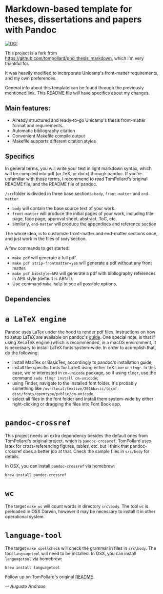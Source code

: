 # Markdown-based template for theses, dissertations and papers with Pandoc
[![DOI](https://zenodo.org/badge/54203604.svg)](https://zenodo.org/badge/latestdoi/54203604)

This project is a fork from https://github.com/tompollard/phd_thesis_markdown, which I'm very thankful for.

It was heavily modified to incorporate Unicamp's front-matter requirements, and my own preferences.

General info about this template can be found through the previously mentioned link. This README file will have specifics about my changes.

## Main features:

- Already structured and ready-to-go Unicamp's thesis front-matter format and requirements.
- Automatic bibliography citation
- Convenient Makefile compile output
- Makefile supports different citation styles

## Specifics

In general terms, you will write your text in light markdown syntax, which will be compiled into pdf (or TeX, or docx) through pandoc. If you're unfamiliar with those terms, I recommend to read TomPollard's original README file, and the README file of pandoc.

`/src`folder is divided in three base sections: `body`, `front-matter` and `end-matter`.

- `body` will contain the base source text of your work.
- `front-matter` will produce the initial pages of your work, including title page, face page, approval sheet, abstract, ToC, etc.
- similarly, `end-matter` will produce the appendixes and reference section

The whole idea, is to customize front-matter and end-matter sections once, and just work in the files of `body` section.

A few commands to get started:

- `make pdf` will generate a full pdf.
- `make pdf strip-frontmatter=yes` will generate a pdf without any front matter.
- `make pdf bibstyle=APA` will generate a pdf with bibliography references in APA style (default is ABNT).
- Use command `make help` to see all possible options.

## Dependencies

# `a LaTeX engine`
Pandoc uses LaTex under the hood to render pdf files. Instructions on how to setup LaTeX are available on pandoc's [guide](http://pandoc.org/installing.html). One special note, is that if using XeLaTeX engine (which is recommended, in a macOS environment, it is necessary to install LaTeX fonts system-wide. In order to acomplish that, do the following:

- install MacTex or BasicTex, accordingly to pandoc's installation guide;
- install the specific fonts for LaTeX using either TeX Live or `tlmgr`. In this case, we're interested in `cm-unicode` package, so if using `tlmgr`, use the command `sudo tlmgr install cm-unicode`;
- using Finder, navigate to the installed font folder. It's probably something like `/usr/local/texlive/2016basic/texmf-dist/fonts/opentype/public/cm-unicode`.
- select all files in the font folder and install them system-wide by either right-clicking or dragging the files into Font Book app.

# `pandoc-crossref`
This project needs an extra dependency besides the default ones from TomPollard's original project, which is `pandoc-crossref`. TomPollard uses latex for cross-referencing figures, tables, etc. but I think that pandoc-crossref does a better job at that. Check the sample files in `src/body` for details.

In OSX, you can install `pandoc-crossref` via homebrew:
```
brew install pandoc-crossref
```

# `wc`

The target `make wc` will count words in directory `src\body`. The tool `wc` is preloaded in OSX Darwin, however it may be necessary to install it in other operational system.

# `language-tool`

The target `make spellcheck` will check the grammar in files in `src\body`. The tool `languagetool` will need to be installed. In OSX, you can install `languagetool` via homebrew:
```
brew install languagetool
```

Follow up on TomPollard's original [README](TP-README.md).

-- *Augusto Andraus*
